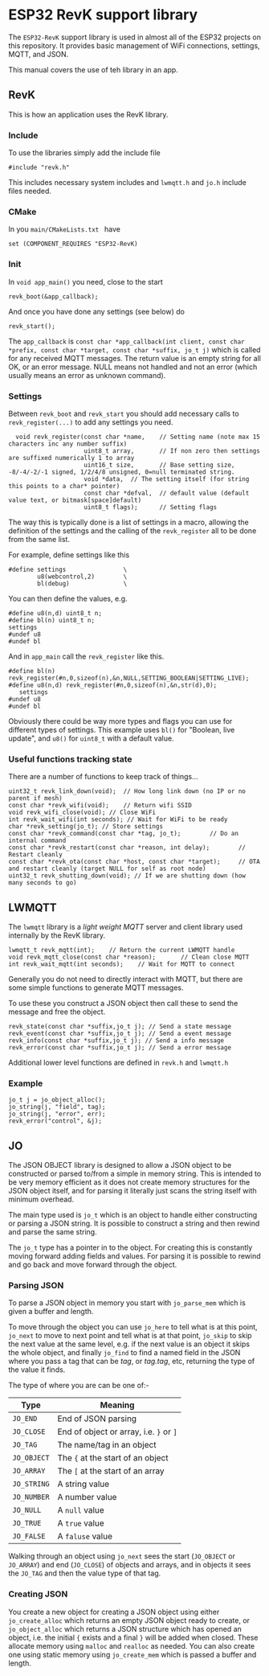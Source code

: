 # ESP32 RevK support library

The `ESP32-RevK` support library is used in almost all of the ESP32 projects on this repository. It provides basic management of WiFi connections, settings, MQTT, and JSON.

This manual covers the use of teh library in an app.

## RevK

This is how an application uses the RevK library.

### Include

To use the libraries simply add the include file
```
#include "revk.h"
```
This includes necessary system includes and `lwmqtt.h` and `jo.h` include files needed.

### CMake

In you `main/CMakeLists.txt ` have
```
set (COMPONENT_REQUIRES "ESP32-RevK)
```

### Init

In `void app_main()` you need, close to the start
```
revk_boot(&app_callback);
```
And once you have done any settings (see below) do
```
revk_start();
```

The `app_callback` is `const char *app_callback(int client, const char *prefix, const char *target, const char *suffix, jo_t j)` which is called for any received MQTT messages. The return value is an empty string for all OK, or an error message. NULL means not handled and not an error (which usually means an error as unknown command).

### Settings

Between `revk_boot` and `revk_start` you should add necessary calls to `revk_register(...)` to add any settings you need.
```
  void revk_register(const char *name,    // Setting name (note max 15 characters inc any number suffix)
                     uint8_t array,       // If non zero then settings are suffixed numerically 1 to array
                     uint16_t size,       // Base setting size, -8/-4/-2/-1 signed, 1/2/4/8 unsigned, 0=null terminated string.
                     void *data,  // The setting itself (for string this points to a char* pointer)
                     const char *defval,  // default value (default value text, or bitmask[space]default)
                     uint8_t flags);      // Setting flags
```
The way this is typically done is a list of settings in a macro, allowing the definition of the settings and the calling of the `revk_register` all to be done from the same list.

For example, define settings like this
```
#define settings                \
        u8(webcontrol,2)        \
        bl(debug)               \
```

You can then define the values, e.g.
```
#define u8(n,d) uint8_t n;
#define bl(n) uint8_t n;
settings
#undef u8
#undef bl
```

And in `app_main` call the `revk_register` like this.
```
#define bl(n) revk_register(#n,0,sizeof(n),&n,NULL,SETTING_BOOLEAN|SETTING_LIVE);
#define u8(n,d) revk_register(#n,0,sizeof(n),&n,str(d),0);
   settings
#undef u8
#undef bl
```

Obviously there could be way more types and flags you can use for different types of settings. This example uses `bl()` for "Boolean, live update", and `u8()` for `uint8_t` with a default value.

### Useful functions tracking state

There are a number of functions to keep track of things...
```
uint32_t revk_link_down(void);  // How long link down (no IP or no parent if mesh)
const char *revk_wifi(void);	// Return wifi SSID
void revk_wifi_close(void); // Close WiFi
int revk_wait_wifi(int seconds); // Wait for WiFi to be ready
char *revk_setting(jo_t); // Store settings
const char *revk_command(const char *tag, jo_t);        // Do an internal command
const char *revk_restart(const char *reason, int delay);        // Restart cleanly
const char *revk_ota(const char *host, const char *target);     // OTA and restart cleanly (target NULL for self as root node)
uint32_t revk_shutting_down(void); // If we are shutting down (how many seconds to go)
```

## LWMQTT

The `lwmqtt` library is a *light weight MQTT* server and client library used internally by the RevK library.
```
lwmqtt_t revk_mqtt(int);	// Return the current LWMQTT handle
void revk_mqtt_close(const char *reason);       // Clean close MQTT
int revk_wait_mqtt(int seconds);	// Wait for MQTT to connect
```

Generally you do not need to directly interact with MQTT, but there are some simple functions to generate MQTT messages.

To use these you construct a JSON object then call these to send the message and free the object.
```
revk_state(const char *suffix,jo_t j); // Send a state message
revk_event(const char *suffix,jo_t j); // Send a event message
revk_info(const char *suffix,jo_t j); // Send a info message
revk_error(const char *suffix,jo_t j); // Send a error message
```
Additional lower level functions are defined in `revk.h` and `lwmqtt.h`

### Example
```
jo_t j = jo_object_alloc();
jo_string(j, "field", tag);
jo_string(j, "error", err);
revk_error("control", &j);
```
## JO

The JSON OBJECT library is designed to allow a JSON object to be constructed or parsed to/from a simple in memory string. This is intended to be very memory efficient as it does not create memory structures for the JSON object itself, and for parsing it literally just scans the string itself with minimum overhead.

The main type used is `jo_t` which is an object to handle either constructing or parsing a JSON string. It is possible to construct a string and then rewind and parse the same string.

The `jo_t` type has a pointer in to the object. For creating this is constantly moving forward adding fields and values. For parsing it is possible to rewind and go back and move forward through the object.

### Parsing JSON

To parse a JSON object in memory you start with `jo_parse_mem` which is given a buffer and length.

To move through the object you can use `jo_here` to tell what is at this point, `jo_next` to move to next point and tell what is at that point, `jo_skip` to skip the next value at the same level, e.g. if the next value is an object it skips the whole object, and finally `jo_find` to find a named field in the JSON where you pass a tag that can be *tag*, or *tag.tag*, etc, returning the type of the value it finds.

The type of where you are can be one of:-

|Type|Meaning|
|----|-------|
|`JO_END`|End of JSON parsing|
|`JO_CLOSE`|End of object or array, i.e. `}` or `]`|
|`JO_TAG`|The name/tag in an object|
|`JO_OBJECT`|The `{` at the start of an object|
|`JO_ARRAY`|The `[` at the start of an array|
|`JO_STRING`|A string value|
|`JO_NUMBER`|A number value|
|`JO_NULL`|A `null` value|
|`JO_TRUE`|A `true` value|
|`JO_FALSE`|A `faluse` value|

Walking through an object using `jo_next` sees the start (`JO_OBJECT` or `JO_ARRAY`) and end (`JO_CLOSE`) of objects and arrays, and in objects it sees the `JO_TAG` and then the value type of that tag.


### Creating JSON

You create a new object for creating a JSON object using either `jo_create_alloc` which returns an empty JSON object ready to create, or `jo_object_alloc` which returns a JSON structure which has opened an object, i.e. the initial `{` exists and a final `}` will be added when closed. These allocate memory using `malloc` and `realloc` as needed. You can also create one using static memory using `jo_create_mem` which is passed a buffer and length.






